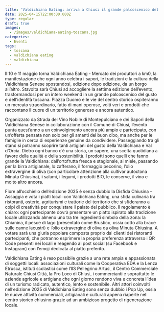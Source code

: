 ```yaml
---
title: 'Valdichiana Eating: arriva a Chiusi il grande palcoscenico del gusto toscano'
date: 2025-04-15T22:00:00.000Z
type: regular
draft: true
images:
  - /images/valdichiana-eating-toscana.jpg
categories:
  - Eventi
tags:
  - toscana
  - valdichiana eating
  - valdichiana
---
```


Il 10 e 11 maggio torna Valdichiana Eating - Mercato dei produttori a km0, la manifestazione che ogni anno celebra i sapori, le tradizioni e la cultura della Valdichiana Senese spostandosi, edizione dopo edizione, da un borgo all’altro. Stavolta sarà Chiusi ad accogliere la settima edizione dell’evento, trasformandosi per un intero weekend in un grande palcoscenico del gusto e dell’identità toscana. Piazza Duomo e le vie del centro storico ospiteranno un mercato straordinario, fatto di mani operose, volti veri e prodotti che raccontano il cuore di un territorio generoso e ancora autentico.

Organizzato da Strada del Vino Nobile di Montepulciano e dei Sapori della Valdichiana Senese in collaborazione con il Comune di Chiusi, l’evento punta quest’anno a un coinvolgimento ancora più ampio e partecipato, con un’offerta pensata non solo per gli amanti del buon cibo, ma anche per le famiglie in cerca di esperienze genuine da condividere. Passeggiando tra gli stand si potranno scoprire tanti artigiani del gusto della Valdichiana e Val d’Orcia. Dietro ogni banco c’è una storia, un sapere, una scelta quotidiana a favore della qualità e della sostenibilità. I prodotti sono quelli che fanno grande la Valdichiana: dall’ortofrutta fresca e stagionale, al miele, passando per la birra artigianale, lo zafferano, il formaggio pecorino, l’olio extravergine di oliva (con particolare attenzione alla cultivar autoctona Minuta Chiusina), i salumi, i legumi, i prodotti BIO, le conserve, il vino e molto altro ancora.

Fiore all’occhiello dell’edizione 2025 è senza dubbio la Disfida Chiusina – Assaggia e vota i piatti locali con Valdichiana Eating, una sfida culinaria tra ristoranti, osterie, agriturismi e trattorie del territorio che si sfideranno a colpi di creatività per conquistare il palato del pubblico. Il regolamento è chiaro: ogni partecipante dovrà presentare un piatto ispirato alla tradizione locale utilizzando almeno uno tra tre ingredienti simbolo della zona: la Chianina, il pesce di lago (presentato come Brustico, ossia cotto alla brace sulle canne lacustri) e l’olio extravergine di oliva da oliva Minuta Chiusina. A votare sarà una giuria popolare composta proprio dai clienti dei ristoranti partecipanti, che potranno esprimere la propria preferenza attraverso i QR Code presenti nei locali e reagendo ai post social (su Facebook e Instagram) con l’emoji dedicata al piatto preferito. 

Valdichiana Eating è reso possibile grazie a una rete ampia e appassionata di soggetti locali: associazioni culturali come la Cooperativa EDA e la Lenza Etrusca, istituti scolastici come l’IIS Pellegrino Artusi, il Centro Commerciale Naturale Chiusi Città, la Pro Loco di Chiusi, i commercianti e soprattutto le aziende agricole e artigiane che ogni giorno rendono viva e concreta l’idea di un turismo radicato, autentico, lento e sostenibile. Altri attori coinvolti nell’edizione 2025 di Valdichiana Eating sono senza dubbio i Pop Up, ossia le nuove attività commerciali, artigianali e culturali appena riaperte nel centro storico chiusino grazie ad un ambizioso progetto di rigenerazione locale.
